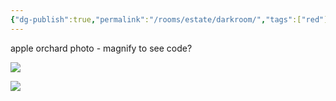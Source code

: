 ```yaml
---
{"dg-publish":true,"permalink":"/rooms/estate/darkroom/","tags":["red"]}
---
```


apple orchard photo - magnify to see code?

![](https://i.imgur.com/e4UFDro.png)

![](https://i.imgur.com/ojQLqvd.jpeg)